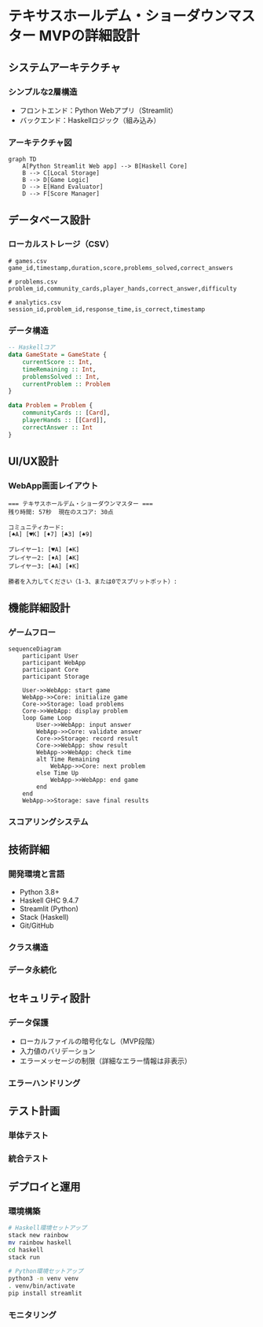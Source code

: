 # テキサスホールデム・ショーダウンマスター MVPの詳細設計

## システムアーキテクチャ
### シンプルな2層構造
- フロントエンド：Python Webアプリ（Streamlit）
- バックエンド：Haskellロジック（組み込み）

### アーキテクチャ図
```mermaid
graph TD
    A[Python Streamlit Web app] --> B[Haskell Core]
    B --> C[Local Storage]
    B --> D[Game Logic]
    D --> E[Hand Evaluator]
    D --> F[Score Manager]
```

## データベース設計
### ローカルストレージ（CSV）
```csv
# games.csv
game_id,timestamp,duration,score,problems_solved,correct_answers

# problems.csv
problem_id,community_cards,player_hands,correct_answer,difficulty

# analytics.csv
session_id,problem_id,response_time,is_correct,timestamp
```

### データ構造
```haskell
-- Haskellコア
data GameState = GameState {
    currentScore :: Int,
    timeRemaining :: Int,
    problemsSolved :: Int,
    currentProblem :: Problem
}

data Problem = Problem {
    communityCards :: [Card],
    playerHands :: [[Card]],
    correctAnswer :: Int
}
```

## UI/UX設計
### WebApp画面レイアウト
```
=== テキサスホールデム・ショーダウンマスター ===
残り時間: 57秒  現在のスコア: 30点

コミュニティカード:
[♠A] [♥K] [♦7] [♣3] [♠9]

プレイヤー1: [♥A] [♠K]
プレイヤー2: [♦A] [♣K]
プレイヤー3: [♣A] [♦K]

勝者を入力してください（1-3、または0でスプリットポット）:
```

## 機能詳細設計
### ゲームフロー
```mermaid
sequenceDiagram
    participant User
    participant WebApp
    participant Core
    participant Storage
    
    User->>WebApp: start game
    WebApp->>Core: initialize game
    Core->>Storage: load problems
    Core->>WebApp: display problem
    loop Game Loop
        User->>WebApp: input answer
        WebApp->>Core: validate answer
        Core->>Storage: record result
        Core->>WebApp: show result
        WebApp->>WebApp: check time
        alt Time Remaining
            WebApp->>Core: next problem
        else Time Up
            WebApp->>WebApp: end game
        end
    end
    WebApp->>Storage: save final results
```

### スコアリングシステム

## 技術詳細
### 開発環境と言語
- Python 3.8+
- Haskell GHC 9.4.7
- Streamlit (Python)
- Stack (Haskell)
- Git/GitHub

### クラス構造

### データ永続化

## セキュリティ設計
### データ保護
- ローカルファイルの暗号化なし（MVP段階）
- 入力値のバリデーション
- エラーメッセージの制限（詳細なエラー情報は非表示）

### エラーハンドリング

## テスト計画
### 単体テスト

### 統合テスト

## デプロイと運用
### 環境構築
```bash
# Haskell環境セットアップ
stack new rainbow
mv rainbow haskell
cd haskell
stack run

# Python環境セットアップ
python3 -m venv venv
. venv/bin/activate
pip install streamlit 
```

### モニタリング
